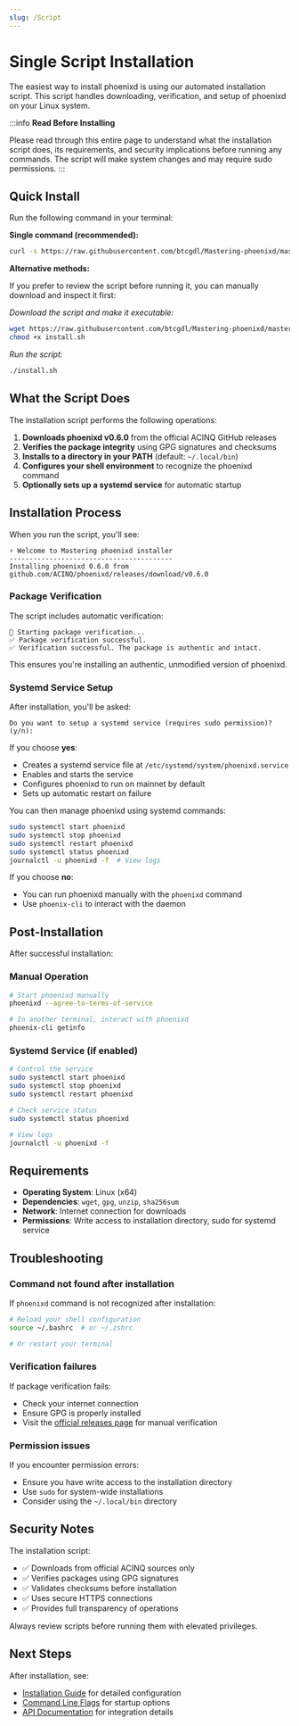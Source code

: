 ```yaml
---
slug: /Script
---
```

# Single Script Installation

The easiest way to install phoenixd is using our automated installation script. This script handles downloading, verification, and setup of phoenixd on your Linux system.

:::info
**Read Before Installing**

Please read through this entire page to understand what the installation script does, its requirements, and security implications before running any commands. The script will make system changes and may require sudo permissions.
:::


## Quick Install

Run the following command in your terminal:

**Single command (recommended):**
```bash
curl -s https://raw.githubusercontent.com/btcgdl/Mastering-phoenixd/master/scripts/install.sh | bash -s -- --yes
```

**Alternative methods:**

If you prefer to review the script before running it, you can manually download and inspect it first:

*Download the script and make it executable:*
   ```bash
   wget https://raw.githubusercontent.com/btcgdl/Mastering-phoenixd/master/scripts/install.sh
   chmod +x install.sh
   ```

*Run the script:*
   ```bash
   ./install.sh
   ```

## What the Script Does

The installation script performs the following operations:

1. **Downloads phoenixd v0.6.0** from the official ACINQ GitHub releases
2. **Verifies the package integrity** using GPG signatures and checksums
3. **Installs to a directory in your PATH** (default: `~/.local/bin`)
4. **Configures your shell environment** to recognize the phoenixd command
5. **Optionally sets up a systemd service** for automatic startup

## Installation Process

When you run the script, you'll see:

```
⚡️ Welcome to Mastering phoenixd installer
-----------------------------------------
Installing phoenixd 0.6.0 from github.com/ACINQ/phoenixd/releases/download/v0.6.0
```

### Package Verification

The script includes automatic verification:

```
🔐 Starting package verification...
✅ Package verification successful.
✅ Verification successful. The package is authentic and intact.
```

This ensures you're installing an authentic, unmodified version of phoenixd.

### Systemd Service Setup

After installation, you'll be asked:

```
Do you want to setup a systemd service (requires sudo permission)? (y/n):
```

If you choose **yes**:
- Creates a systemd service file at `/etc/systemd/system/phoenixd.service`
- Enables and starts the service
- Configures phoenixd to run on mainnet by default
- Sets up automatic restart on failure

You can then manage phoenixd using systemd commands:
```bash
sudo systemctl start phoenixd
sudo systemctl stop phoenixd
sudo systemctl restart phoenixd
sudo systemctl status phoenixd
journalctl -u phoenixd -f  # View logs
```

If you choose **no**:
- You can run phoenixd manually with the `phoenixd` command
- Use `phoenix-cli` to interact with the daemon

## Post-Installation

After successful installation:

### Manual Operation
```bash
# Start phoenixd manually
phoenixd --agree-to-terms-of-service

# In another terminal, interact with phoenixd
phoenix-cli getinfo
```

### Systemd Service (if enabled)
```bash
# Control the service
sudo systemctl start phoenixd
sudo systemctl stop phoenixd
sudo systemctl restart phoenixd

# Check service status
sudo systemctl status phoenixd

# View logs
journalctl -u phoenixd -f
```

## Requirements

- **Operating System**: Linux (x64)
- **Dependencies**: `wget`, `gpg`, `unzip`, `sha256sum`
- **Network**: Internet connection for downloads
- **Permissions**: Write access to installation directory, sudo for systemd service

## Troubleshooting

### Command not found after installation

If `phoenixd` command is not recognized after installation:

```bash
# Reload your shell configuration
source ~/.bashrc  # or ~/.zshrc

# Or restart your terminal
```

### Verification failures

If package verification fails:
- Check your internet connection
- Ensure GPG is properly installed
- Visit the [official releases page](https://github.com/ACINQ/phoenixd/releases) for manual verification

### Permission issues

If you encounter permission errors:
- Ensure you have write access to the installation directory
- Use `sudo` for system-wide installations
- Consider using the `~/.local/bin` directory

## Security Notes

The installation script:
- ✅ Downloads from official ACINQ sources only
- ✅ Verifies packages using GPG signatures
- ✅ Validates checksums before installation
- ✅ Uses secure HTTPS connections
- ✅ Provides full transparency of operations

Always review scripts before running them with elevated privileges.

## Next Steps

After installation, see:
- [Installation Guide](./2-Install.md) for detailed configuration
- [Command Line Flags](./3-Flags.md) for startup options
- [API Documentation](./5-API.md) for integration details